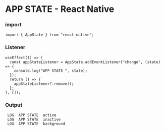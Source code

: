 # APP STATE - React Native

### import 
```
import { AppState } from "react-native";
```


### Listener
```
useEffect(() => {
  const appStateListener = AppState.addEventListener("change", (state) => {
    console.log("APP STATE ", state);
  });
  return () => {
    appStateListener?.remove();
  };
}, []);
```
### Output
```
 LOG  APP STATE  active
 LOG  APP STATE  inactive
 LOG  APP STATE  background
```
